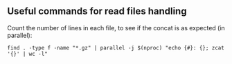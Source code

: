## Useful commands for read files handling

Count the number of lines in each file, to see if the concat is as expected (in parallel):
```
find . -type f -name "*.gz" | parallel -j $(nproc) "echo {#}: {}; zcat '{}' | wc -l"
```
